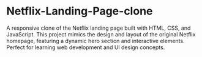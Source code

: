 # Netflix-Landing-Page-clone
A responsive clone of the Netflix landing page built with HTML, CSS, and JavaScript. This project mimics the design and layout of the original Netflix homepage, featuring a dynamic hero section and interactive elements. Perfect for learning web development and UI design concepts.
